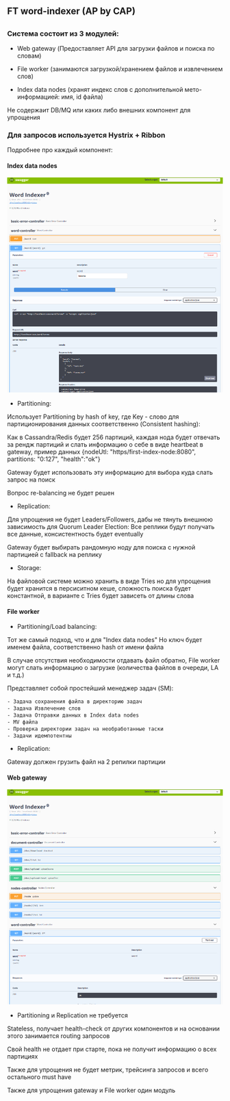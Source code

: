 ## FT word-indexer (AP by CAP)

##

### Система состоит из 3 модулей:

* Web gateway (Предоставляет API для загрузки файлов и поиска по словам)

* File worker (занимаются загрузкой/хранением файлов и извлечением слов)

* Index data nodes (хранят индекс слов с дополнительной мето-информацией: имя, id файла)

Не содержаит DB/MQ или каких либо внешних компонент для упрощения

### Для запросов используется Hystrix + Ribbon

Подробнее про каждый компонент:

#### Index data nodes
![alt text](doc/wi2.png)

* Partitioning:

Использует Partitioning by hash of key, где Key - слово для партиционирования данных соответственно (Consistent hashing):

Как в Cassandra/Redis будет 256 партиций, каждая нода будет отвечать за рендж партиций и слать информацию о себе в виде heartbeat в gateway, пример данных {nodeUtl: "https/first-index-node:8080", partitions: "0:127", "health":"ok"}

Gateway будет использовать эту информацию для выбора куда слать запрос на поиск

Вопрос re-balancing не будет решен

* Replication:

Для упрощения не будет Leaders/Followers, дабы не тянуть внешнюю зависимость для Quorum Leader Election: Все реплики будут получать все данные, консистентность будет eventually 

Gateway будет выбирать рандомную ноду для поиска с нужной партицией с fallback на реплику

* Storage:

На файловой системе можно хранить в виде Tries но для упрощения будет хранится в персиситном кеше, сложность поиска будет константной, в варианте с Tries будет зависеть от длины слова

#### File worker

* Partitioning/Load balancing:

Тот же самый подход, что и для "Index data nodes" Но ключ будет именем файла, соответственно hash от имени файла

В случае отсутствия необходимости отдавать файл обратно, File worker могут слать информацию о загрузке (количества файлов в очереди, LA и т.д.)

Представляет собой простейший менеджер задач (SM):

    - Задача сохранения файла в директорию задач
    - Задача Извлечение слов
    - Задача Отправки данных в Index data nodes
    - MV файла
    - Проверка директории задач на необработанные таски
    - Задачи идемпотентны 

* Replication:

Gateway должен грузить файл на 2 репилки партиции

#### Web gateway
![alt text](doc/wi1.png)
* Partitioning и Replication не требуется

Stateless, получает health-check от других компонентов и на основании этого занимается routing запросов

Свой health не отдает при старте, пока не получит информацию о всех партициях

Также для упрощения не будет метрик, трейсинга запросов и всего остального must have

Также для упрощения gateway и File worker один модуль
